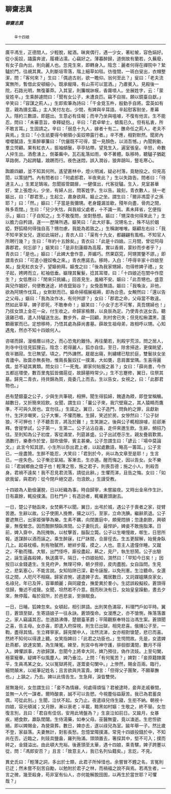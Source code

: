

## 聊齋志異

##### 聊齋志異
　　`辛十四娘`

* * *

廣平馮生，正德間人。少輕脫，縱酒。昧爽偶行，遇一少女，著紅帔，容色娟好。從小奚奴，躡露奔波，履襪沾濡。心竊好之。薄暮醉歸，道側故有蘭若，久蕪廢，有女子自內出，則向麗人也。忽見生來，即轉身入。陰念：麗者何得在禪院中？縶驢於門，往覘其異。入則斷垣零落，階上細草如毯。彷徨間，一斑白叟出，衣帽整潔，問：「客何來？」生曰：「偶過古剎，欲一瞻仰。翁何至此？」叟曰：「老夫流寓無所，暫借此安頓細小。既承寵降，有山茶可以當酒。」乃肅賓入。見殿後一院，石路光明，無復蓁莽。入其室，則簾幌牀幙，香霧噴人。坐展姓字，云：「蒙叟姓辛。」生乘醉遽問曰：「聞有女公子，未遭良匹。竊不自揣，願以鏡臺自獻。」辛笑曰：「容謀之荊人。」生即索筆為詩曰：「千金覓玉杵，殷勤手自將。雲英如有意，親為擣玄霜。」主人笑付左右。少間，有婢與辛耳語。辛起慰客耐坐，牽幕入。隱約三數語，即趨出。生意必有佳報；而辛乃坐與嗢噱，不復有他言。生不能忍，問曰：「未審意旨，幸釋疑抱。」辛曰：「君卓犖士，傾風已久。但有私衷，所不敢言耳。」生固請之。辛曰：「弱息十九人，嫁者十有二。醮命任之荊人，老夫不與焉。」生曰：「小生祇要得今朝領小奚奴帶露行者。」辛不應，相對默然。聞房內嚶嚶膩語，生乘醉搴簾曰：「伉儷既不可得，當一見顏色，以消吾憾。」內聞鉤動，羣立愕顧。果有紅衣人，振袖傾鬟，亭亭拈帶。望見生入，遍室張皇。辛怒，命數人捽生出。酒愈湧上，倒蓁蕪中。瓦石亂落如雨，幸不著體。臥移時，聽驢子猶齕草路側，乃起跨驢，踉蹡而行。夜色迷悶，誤入澗谷，狼奔鴟叫，豎毛寒心。

踟躕四顧，並不知其何所。遙望蒼林中，燈火明滅，疑必村落，竟馳投之。仰見高閎，以策撾門。內有問者曰：「何處郎君，半夜來此？」生以失路告。問者曰：「待達主人。」生累足鵠竢。忽聞振管闢扉，一健僕出，代客捉驢。生入，見室甚華好，堂上張燈火。少坐，有婦人出，問客姓字。生以告。踰刻，青衣數人，扶一老嫗出，曰：「郡君至。」生起立，肅身欲拜。嫗止之坐。謂生曰：「爾非馮雲子之孫耶？」曰：「然。」嫗曰：「子當是我彌甥。老身鐘漏並歇，殘年向盡，骨肉之間，殊多乖闊。」生曰：「兒少失怙，與我祖父處者，十不識一焉。素未拜省，乞便指示。」嫗曰：「子自知之。」生不敢復問，坐對懸想。嫗曰：「甥深夜何得來此？」生以膽力自矜詡，遂一一歷陳所遇。嫗笑曰：「此大好事。況甥名士，殊不玷於姻婭，野狐精何得強自高？甥勿慮，我能為若致之。」生稱謝唯唯。嫗顧左右曰：「我不知辛家女兒，遂如此端好。」青衣人曰：「渠有十九女，都翩翩有風格。不知官人所聘行幾？」生曰：「年約十五餘矣。」青衣曰：「此是十四娘。三月間，曾從阿母壽郡君，何忘卻？」嫗笑曰：「是非刻蓮瓣為高履，實以香屑，蒙紗而步者乎？」青衣曰：「是也。」嫗曰：「此婢大會作意，弄媚巧。然果窈窕，阿甥賞鑒不謬。」即謂青衣曰：「可遣小貍奴喚之來。」青衣應諾去。移時，入白：「呼得辛家十四娘至矣。」旋見紅衣女子，望嫗俯拜。嫗曳之曰：「後為我家甥婦，勿得修婢子禮。」女子起，娉娉而立，紅袖低垂。嫗理其鬢髮，捻其耳環，曰：「十四娘近在閨中作麼生？」女低應曰：「閒來只挑繡。」回首見生，羞縮不安。嫗曰：「此吾甥也。盛意與兒作姻好，何便教迷途，終夜竄谿谷？」女俛首無語。嫗曰：「我喚汝，非他，欲為阿甥作伐耳。」女默默而已。嫗命掃榻展裀褥，即為合巹。女覥然曰：「還以告之父母。」嫗曰：「我為汝作冰，有何舛謬？」女曰：「郡君之命，父母當不敢違。然如此草草，婢子即死，不敢奉命！」嫗笑曰：「小女子志不可奪，真吾甥婦也！」乃拔女頭上金花一朵，付生收之。命歸家檢曆，以良辰為定。乃使青衣送女去。聽遠雞已唱，遣人持驢送生出。數步外，歘一回顧，則村舍已失；但見松楸濃黑，蓬顆蔽冢而已。定想移時，乃悟其處為薛尚書墓。薛故生祖母弟，故相呼以甥。心知遇鬼，然亦不知十四娘何人。

咨嗟而歸，漫檢曆以待之，而心恐鬼約難恃。再往蘭若，則殿宇荒涼。問之居人，則寺中往往見狐狸云。陰念：若得麗人，狐亦自佳。至日，除舍掃途，更僕眺望，夜半猶寂。生已無望。頃之，門外譁然。屣屣出窺，則繡幰已駐於庭，雙鬟扶女坐青廬中。妝匳亦無長物，惟兩長鬣奴扛一撲滿，大如甕，息肩置堂隅。生喜得麗偶，並不疑其異類。問女曰：「一死鬼，卿家何帖服之甚？」女曰：「薛尚書，今作五都巡環使，數百里鬼狐皆備扈從，故歸墓時常少。」生不忘蹇修，翼日，往祭其墓。歸見二青衣，持貝錦為賀，竟委几上而去。生以告女，女視之，曰：「此郡君物也。」

邑有楚銀臺之公子，少與生共筆硯，相狎。聞生得狐婦，餽遺為餪，即登堂稱觴。越數日，又折簡來招飲。女聞，謂生曰：「曩公子來，我穴壁窺之，其人猿睛而鷹準，不可與久居也。宜勿往。」生諾之。翼日，公子造門，問負約之罪，且獻新什。生評涉嘲笑，公子大慚，不懽而散。生歸，笑述於房。女慘然曰：「公子豺狼，不可狎也！子不聽吾言，將及於難！」生笑謝之。後與公子輒相諛噱，前郤漸釋。會提學試，公子第一，生第二。公子沾沾自喜，走伻來邀生飲。生辭，頻招乃往。至則知為公子初度，客從滿堂，列筵甚盛。公子出試卷示生。親友疊肩歎賞。酒數行，樂奏作於堂，鼓吹傖儜，賓主甚樂。公子忽謂生曰：「諺云：『場中莫論文。』此言今知其謬。小生所以忝出君上者，以起處數語，略高一籌耳。」公子言已，一座盡贊。生醉不能忍，大笑曰：「君到於今，尚以為文章至是耶！」生言已，一座失色。公子慚忿氣結。客漸去，生亦遁。醒而悔之，因以告女。女不樂曰：「君誠鄉曲之儇子也！輕薄之態，施之君子，則喪吾德；施之小人，則殺吾身。君禍不遠矣！我不忍見君流落，請從此辭。」生懼而涕，且告之悔。女曰：「如欲我留，與君約：從今閉戶絕交遊，勿浪飲。」生謹受教。

十四娘為人勤儉灑脫，日以紝織為事。時自歸寧，未嘗踰夜。又時出金帛作生計。日有贏餘，輒投撲滿。日杜門戶；有造訪者，輒囑蒼頭謝去。

一日，楚公子馳函來，女焚爇不以聞。翼日，出弔於城，遇公子于喪者之家，捉臂苦邀。生辭以故。公子使圉人挽轡，擁之以行。至家，立命洗腆。繼辭夙退。公子要遮無已，出家姬彈箏為樂。生素不羈，向閉置庭中，頗覺悶損；忽逢劇飲，興頓豪，無復縈念。因而酣醉頹臥席間。公子妻阮氏，最悍妒，婢妾不敢施脂澤。日前，婢入齋中，為阮掩執，以杖擊首，腦裂立斃。公子以生嘲慢故，啣生，日思所報，遂謀醉以酒而誣之。乘生醉寐，扛尸牀間，合扉徑去。生五更酲解，始覺身臥几上。起尋枕榻，則有物膩然，紲絆步履，摸之，人也。意主人遣僮伴睡。又蹴之，不動而殭。大駭，出門怪呼。廝役盡起，爇之，見尸，執生怒鬧。公子出驗之，誣生逼姦殺婢，執送廣平。隔日，十四娘始知，潸然曰：「早知今日矣！」因按日以金錢遺生。生見府尹，無理可伸，朝夕搒掠，皮肉盡脫。女自詣問。生見之，悲氣塞心，不能言說。女知陷阱已深，勸令誣服，以免刑憲。生泣聽命。女還往之間，人咫尺不相窺。歸家咨惋，遽遣婢子去。獨居數日，又託媒媼購良家女，名祿兒，年已及笄，容華頗麗；與同寢食，撫愛異於羣小。生認誤殺擬絞。蒼頭得信歸，慟述不成聲。女聞，坦然若不介意。既而秋決有日，女始皇皇躁動，晝去夕來，無停履。每於寂所，於邑悲哀，至損眠食。

一日，日晡，狐婢忽來。女頓起，相引屏語。出則笑色滿容，料理門戶如平時。翼日，蒼頭至獄，生寄語娘子一往永訣。蒼頭復命。女漫應之，亦不愴惻，殊落落置之。家人竊議其忍。忽道路沸傳，楚銀臺革爵；平陽觀察奉特旨治馮生案。蒼頭聞之喜，告主母。女亦喜，即遣入府探視，則生已出獄，相見悲喜。俄捕公子至，一鞫，盡得其情。生立釋寧家。歸見闈中人，泫然流涕，女亦相對愴楚，悲已而喜。然終不知何以得達上聽。女笑指婢曰：「此君之功臣也。」生愕問故。先是，女遣婢赴燕都，欲達宮闈，為生陳冤。婢至，則宮中有神守護，徘徊御溝間，數月不得入。婢懼誤事，方欲歸謀，忽聞今上將幸大同，婢乃預往，偽作流妓。上至句闌，極蒙寵眷。疑婢不似風塵人。婢乃垂泣。上問：「有何冤苦？」婢對：「妾原籍隸廣平，生員馮某之女。父以冤獄將死，遂鬻妾句闌中。」上慘然，賜金百兩。臨行，細問顛末，以紙筆記姓名；且言欲與共富貴。婢言：「但得父子團聚，不願華膴也。」上頷之，乃去。婢以此情告生。生急拜，淚眥雙熒。

居無幾何，女忽謂生曰：「妾不為情緣，何處得煩惱？君被逮時，妾奔走戚眷間，並無一人代一謀者。爾時酸衷，誠不可以告愬。今視塵俗益厭苦。我已為君蓄良偶，可從此別。」生聞，泣伏不起。女乃止。夜遣祿兒侍生寢，生拒不納。朝視十四娘，容光頓減；又月餘，漸以衰老；半載，黯黑如村嫗：生敬之，終不替。女忽復言別，且曰：「君自有佳侶，安用此鳩盤為？」生哀泣如前日。又踰月，女暴疾，絕食飲，羸臥閨闥。生侍湯藥，如奉父母。巫醫無靈，竟以溘逝。生悲怛欲絕。即以婢賜金，為營齋葬。數日，婢亦去，遂以祿兒為室。踰年舉一子。然比歲不登，家益落。夫妻無計，對影長愁。忽憶堂陬撲滿，常見十四娘投錢於中，不知尚在否。近臨之，則豉具鹽盎，羅列殆滿。頭頭置去，箸探其中，堅不可入；撲而碎之，金錢溢出。由此頓大充裕。後蒼頭至太華，遇十四娘，乘青騾，婢子跨蹇以從，問：「馮郎安否？」且言：「致意主人，我已名列仙籍矣。」言訖，不見。

異史氏曰：「輕薄之詞，多出於士類，此君子所悼惜也。余嘗冒不韙之名，言冤則已迂；然未嘗不刻苦自勵，以勉附於君子之林，而禍福之說不與焉。若馮生者，一言之微，幾至殺身，苟非室有仙人，亦何能解脫囹圄，以再生於當世耶？可懼哉？」

* * *

